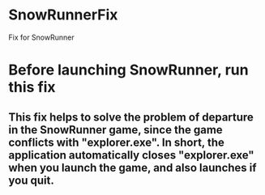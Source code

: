 # SnowRunnerFix
 Fix for SnowRunner
# Before launching SnowRunner, run this fix
## This fix helps to solve the problem of departure in the SnowRunner game, since the game conflicts with "explorer.exe". In short, the application automatically closes "explorer.exe" when you launch the game, and also launches if you quit.
